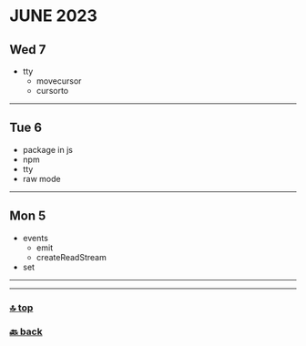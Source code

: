 # JUNE 2023

## Wed 7

- tty
  - movecursor
  - cursorto

---

## Tue 6

- package in js
- npm
- tty
- raw mode

---

## Mon 5

- events 
  - emit
  - createReadStream
- set

---
---
### [🔝 top](#june-2023)
### [🔙 back](../index.md)